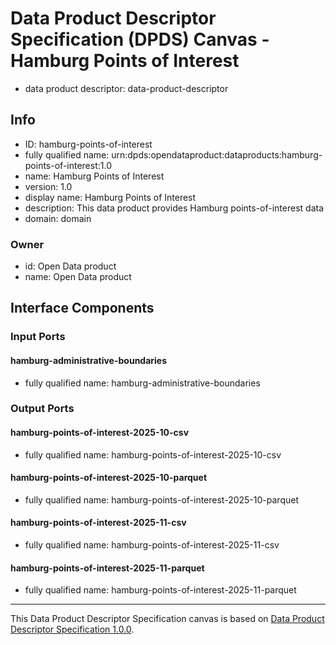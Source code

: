 
# Data Product Descriptor Specification (DPDS) Canvas - Hamburg Points of Interest

* data product descriptor: data-product-descriptor

## Info

* ID: hamburg-points-of-interest
* fully qualified name: urn:dpds:opendataproduct:dataproducts:hamburg-points-of-interest:1.0
* name: Hamburg Points of Interest
* version: 1.0
* display name: Hamburg Points of Interest
* description: This data product provides Hamburg points-of-interest data
* domain: domain
### Owner

* id: Open Data product
* name: Open Data product

## Interface Components

### Input Ports
#### hamburg-administrative-boundaries
* fully qualified name: hamburg-administrative-boundaries

### Output Ports
#### hamburg-points-of-interest-2025-10-csv
* fully qualified name: hamburg-points-of-interest-2025-10-csv
#### hamburg-points-of-interest-2025-10-parquet
* fully qualified name: hamburg-points-of-interest-2025-10-parquet
#### hamburg-points-of-interest-2025-11-csv
* fully qualified name: hamburg-points-of-interest-2025-11-csv
#### hamburg-points-of-interest-2025-11-parquet
* fully qualified name: hamburg-points-of-interest-2025-11-parquet


---
This Data Product Descriptor Specification canvas is based on [Data Product Descriptor Specification 1.0.0](https://dpds.opendatamesh.org/specifications/dpds/1.0.0/).